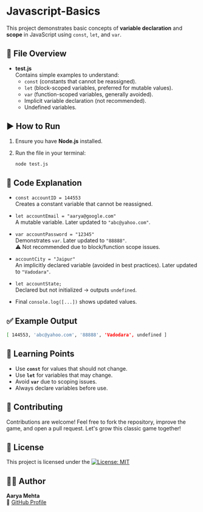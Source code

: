 # Javascript-Basics
This project demonstrates basic concepts of **variable declaration** and **scope** in JavaScript using `const`, `let`, and `var`.

## 📂 File Overview

-   **test.js**\
    Contains simple examples to understand:
    -   `const` (constants that cannot be reassigned).
    -   `let` (block-scoped variables, preferred for mutable values).
    -   `var` (function-scoped variables, generally avoided).
    -   Implicit variable declaration (not recommended).
    -   Undefined variables.

## ▶️ How to Run

1.  Ensure you have **Node.js** installed.

2.  Run the file in your terminal:

    ``` bash
    node test.js
    ```

## 📖 Code Explanation

-   `const accountID = 144553`\
    Creates a constant variable that cannot be reassigned.

-   `let accountEmail = "aarya@google.com"`\
    A mutable variable. Later updated to `"abc@yahoo.com"`.

-   `var accountPassword = "12345"`\
    Demonstrates `var`. Later updated to `"88888"`.\
    ⚠️ Not recommended due to block/function scope issues.

-   `accountCity = "Jaipur"`\
    An implicitly declared variable (avoided in best practices). Later
    updated to `"Vadodara"`.

-   `let accountState;`\
    Declared but not initialized → outputs `undefined`.

-   Final `console.log([...])` shows updated values.

## ✅ Example Output

``` bash
[ 144553, 'abc@yahoo.com', '88888', 'Vadodara', undefined ]
```

## 🚀 Learning Points

-   Use **`const`** for values that should not change.
-   Use **`let`** for variables that may change.
-   Avoid **`var`** due to scoping issues.
-   Always declare variables before use.

## 🤝 Contributing
Contributions are welcome!
Feel free to fork the repository, improve the game, and open a pull request. Let's grow this classic game together!

## 📄 License
This project is licensed under the [![License: MIT](https://img.shields.io/badge/License-MIT-blue.svg)](./LICENSE)

## 👩‍💻 Author
**Aarya Mehta**  
🔗 [GitHub Profile](https://github.com/AaryaMehta2506)
